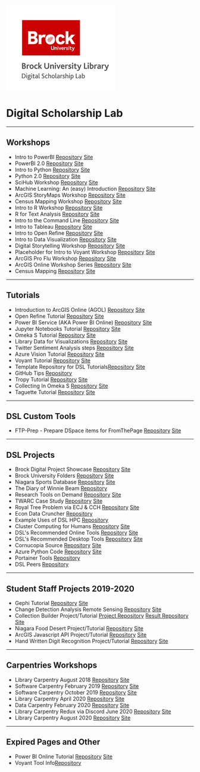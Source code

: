 ![dsl_logo](dsl_logo.png)

# Digital Scholarship Lab

---

## Workshops

- Intro to PowerBI [Repository](https://github.com/BrockDSL/Intro_to_PowerBI_Workshop) [Site](https://brockdsl.github.io/Intro_to_PowerBI_Workshop/)
- PowerBI 2.0 [Repository](https://github.com/BrockDSL/Power_BI_2.0_Workshop) [Site](https://brockdsl.github.io/Power_BI_2.0_Workshop/)
- Intro to Python [Repository](https://github.com/BrockDSL/Intro_to_Python_Workshop) [Site](https://brockdsl.github.io/Intro_to_Python_Workshop/)
- Python 2.0 [Repository](https://github.com/BrockDSL/Python_2.0_Workshop) [Site](https://brockdsl.github.io/Python_2.0_Workshop/)
- SciHub Workshop [Repository](https://github.com/BrockDSL/SciHub_Workshop) [Site](https://brockdsl.github.io/SciHub_Workshop/)
- Machine Learning: An (easy) Introduction [Repository](https://github.com/BrockDSL/Machine_Learning_with_Python) [Site](https://brockdsl.github.io/Machine_Learning_with_Python/)
- ArcGIS StoryMaps Workshop [Repository](https://github.com/BrockDSL/ArcGIS-StoryMaps-Workshop) [Site](https://brockdsl.github.io/ArcGIS-StoryMaps-Workshop/)
- Census Mapping Workshop [Repository](https://github.com/BrockDSL/Census_Mapping) [Site](https://brockdsl.github.io/Census_Mapping/)
- Intro to R Workshop [Repository](https://github.com/BrockDSL/Intro_to_R_Workshop) [Site](https://brockdsl.github.io/Intro_to_R_Workshop/)
- R for Text Analysis  [Repository](https://github.com/BrockDSL/R_for_Text_Analysis) [Site](https://brockdsl.github.io/R_for_Text_Analysis/)
- Intro to the Command Line [Repository](https://github.com/BrockDSL/Intro_to_the_Command_Line_Workshop) [Site](https://brockdsl.github.io/Intro_to_the_Command_Line_Workshop/)
- Intro to Tableau [Repository](https://github.com/BrockDSL/Intro_to_Tableau_Workshop) [Site](https://brockdsl.github.io/Intro_to_Tableau_Workshop/)
- Intro to Open Refine [Repository](https://github.com/BrockDSL/Intro_to_Open_Refine_Workshop) [Site](https://brockdsl.github.io/Intro_to_Open_Refine_Workshop/)
- Intro to Data Visualization [Repository](https://github.com/BrockDSL/Intro_to_Data_Visualization_Workshop) [Site](https://brockdsl.github.io/Intro_to_Data_Visualization_Workshop/)
- Digital Storytelling Workshop [Repository](https://github.com/BrockDSL/Digital_Storytelling_Workshop) [Site](https://brockdsl.github.io/Digital_Storytelling_Workshop/)
- Placeholder for Intro to Voyant Workshop [Repository](https://github.com/BrockDSL/Intro_to_Voyant_Workshop) [Site](https://brockdsl.github.io/Intro_to_Voyant_Workshop/)
- ArcGIS Pro Flu Workshop [Repository](https://github.com/BrockDSL/ArcGIS-Pro-flu) [Site](https://brockdsl.github.io/ArcGIS-Pro-flu/)
- ArcGIS Online Workshop Series [Repository](https://github.com/BrockDSL/AGOL) [Site](https://brockdsl.github.io/AGOL/)
- Census Mapping [Repository](https://github.com/BrockDSL/Census_Mapping) [Site](https://brockdsl.github.io/Census_Mapping/)

---

## Tutorials
- Introduction to ArcGIS Online (AGOL) [Repository](https://github.com/BrockDSL/AGOL) [Site](https://brockdsl.github.io/AGOL/)
- Open Refine Tutorial [Repository](https://github.com/BrockDSL/Open-Refine-Tutorial) [Site](https://brockdsl.github.io/Open-Refine-Tutorial/)
- Power BI Service (AKA Power BI Online) [Repository](https://github.com/BrockDSL/Power_BI_Service_Tutorial) [Site](https://brockdsl.github.io/Power_BI_Service_Tutorial/)
- Jupyter Notebooks Tutorial [Repository](https://github.com/BrockDSL/Jupyter_Notebooks_Tutorial) [Site](https://brockdsl.github.io/Jupyter_Notebooks_Tutorial/)
- Omeka S Tutorial [Repository](https://github.com/BrockDSL/Omeka-S-Tutorial) [Site](https://brockdsl.github.io/Omeka-S-Tutorial/)
- Library Data for Visualizations [Repository](https://github.com/BrockDSL/LibraryDataViz) [Site](https://brockdsl.github.io/LibraryDataViz/)
- Twitter Sentiment Analysis steps [Repository](https://github.com/BrockDSL/intro_twitter_sentiment_analysis) [Site](https://brockdsl.github.io/intro_twitter_sentiment_analysis/)
- Azure Vision Tutorial [Repository](https://github.com/BrockDSL/Azure-Vision-Tutorial) [Site](https://brockdsl.github.io/Azure-Vision-Tutorial/)
- Voyant Tutorial [Repository](https://github.com/BrockDSL/Voyant-Tutorial) [Site](https://brockdsl.github.io/Voyant-Tutorial/)
- Template Repository for DSL Tutorials[Repository](https://github.com/BrockDSL/DSL_Tutorial_Template) [Site](https://brockdsl.github.io/DSL_Tutorial_Template/)
- GitHub Tips [Repository](https://github.com/BrockDSL/GitHub-Tips-and-Tricks)
- Tropy Tutorial [Repository](https://github.com/BrockDSL/Tropy-Tutorial) [Site](https://brockdsl.github.io/Tropy-Tutorial/)
- Collecting In Omeka S [Repository](https://github.com/BrockDSL/Collecting-In-Omeka-S) [Site](https://brockdsl.github.io/Collecting-In-Omeka-S/)
- Taguette Tutorial [Repository](https://github.com/BrockDSL/Taguette_Tutorial) [Site]()

---

## DSL Custom Tools
- FTP-Prep - Prepare DSpace items for FromThePage [Repository](https://github.com/BrockDSL/FTP-Prep) [Site](https://brockdsl.github.io/FTP-Prep/)

---

## DSL Projects
- Brock Digital Project Showcase [Repository](https://github.com/BrockDSL/Brock-Digital-Project-Showcase) [Site](https://brockdsl.github.io/Brock-Digital-Project-Showcase/)
- Brock University Folders [Repository](https://github.com/BrockDSL/Brock-University-Folders) [Site](https://brockdsl.github.io/Brock-University-Folders/)
- Niagara Sports Database [Repository](https://github.com/BrockDSL/Niagara_Sport_Database) [Site](https://brockdsl.github.io/Niagara_Sport_Database/)
- The Diary of Winnie Beam [Repository](https://github.com/BrockDSL/winnie_beam_1900_dairy)
- Research Tools on Demand [Repository](https://github.com/BrockDSL/Research-Tools-On-Demand) [Site](https://brockdsl.github.io/Research-Tools-On-Demand/)
- TWARC Case Study [Repository](https://github.com/BrockDSL/TWARC_Case_Study) [Site](https://brockdsl.github.io/TWARC_Case_Study/)
- Royal Tree Problem via ECJ & CCH [Repository](https://github.com/BrockDSL/royaltree_ecj_cluster) [Site](https://brockdsl.github.io/royaltree_ecj_cluster/)
- Econ Data Cruncher [Repository](https://github.com/BrockDSL/econ-data-cruncher)
- Example Uses of DSL HPC [Repository](https://github.com/BrockDSL/Example_Uses_of_DSL_HPC)
- Cluster Computing for Humans [Repository](https://github.com/BrockDSL/DSL-Cluster) [Site](https://brockdsl.github.io/DSL-Cluster/)
- DSL's Recommended Online Tools [Repository](https://github.com/BrockDSL/Online-Tools) [Site](https://brockdsl.github.io/Online-Tools/)
- DSL's Recommended Desktop Tools [Repository](https://github.com/BrockDSL/Desktop-Programs) [Site](https://brockdsl.github.io/Desktop-Programs/)
- Cornucopia Source [Repository](https://github.com/BrockDSL/Cornucopia-Source) [Site](https://brockdsl.github.io/Cornucopia-Source/)
- Azure Python Code [Repository](https://github.com/BrockDSL/AzurePythonCodes) [Site](https://brockdsl.github.io/AzurePythonCodes/)
- Portainer Tools [Repository](https://github.com/BrockDSL/Portainer_Tools)
- DSL Peers [Repository](https://github.com/BrockDSL/dsl_peers)

---

## Student Staff Projects 2019-2020
- Gephi Tutorial [Repository](https://github.com/BrockDSL/Gephi-Tutorial) [Site](https://brockdsl.github.io/Gephi-Tutorial/)
- Change Detection Analysis Remote Sensing [Repository](https://github.com/BrockDSL/Change_Detection_Analysis_Remote_Sensing) [Site](https://brockdsl.github.io/Change_Detection_Analysis_Remote_Sensing/)
- Collection Builder Project/Tutorial [Project Repository](https://github.com/BrockDSL/Student_Collection_Builder_Project) [Result Repository](https://github.com/BrockDSL/Brock_DSL_CollectionBuilder) [Site](https://brockdsl.github.io/Brock_DSL_CollectionBuilder/)
- Niagara Food Desert Project/Tutorial [Repository](https://github.com/BrockDSL/Niagara_Food_Desert_Project) [Site](https://brockdsl.github.io/Niagara_Food_Desert_Project/)
- ArcGIS Javascript API Project/Tutorial [Repository](https://github.com/BrockDSL/ArcGIS_Javascript_API_Project) [Site](https://brockdsl.github.io/ArcGIS_Javascript_API_Project/)
- Hand Written Digit Recognition Project/Tutorial [Repository](https://github.com/BrockDSL/Hand_Written_Digit_Recognition_Project) [Site](https://brockdsl.github.io/Hand_Written_Digit_Recognition_Project/)

---

## Carpentries Workshops
- Library Carpentry August 2018 [Repository](https://github.com/elibtronic/2018-03-02-BrockU) [Site](https://elibtronic.github.io/2018-08-13-BrockU/)
- Software Carpentry February 2019 [Repository](https://github.com/BrockDSL/2019-02-21-BrockU) [Site](https://brockdsl.github.io/2019-02-21-BrockU/)
- Software Carpentry October 2019 [Repository](https://github.com/BrockDSL/2019-10-15-BrockU) [Site](https://brockdsl.github.io/2019-10-15-BrockU/)
- Library Carpentry April 2020 [Repository](https://github.com/BrockDSL/2020-04-29-Ryerson) [Site](https://brockdsl.github.io/2020-04-29-Ryerson/)
- Data Carpentry February 2020 [Repository](https://github.com/BrockDSL/2020-02-19-BrockU) [Site](https://brockdsl.github.io/2020-02-19-BrockU/)
- Library Carpentry Redux via Discord June 2020 [Repository](https://github.com/BrockDSL/2020-06-04-Carpentry-Online) [Site](https://brockdsl.github.io/2020-06-04-Carpentry-Online/)
- Library Carpentry August 2020 [Repository](https://github.com/BrockDSL/2020-08-19-Carpentry-Online) [Site](https://brockdsl.github.io/2020-08-19-Carpentry-Online/)

---

## Expired Pages and Other
- Power BI Online Tutorial [Repository](https://github.com/BrockDSL/PowerBI-Tutorial) [Site](https://brockdsl.github.io/PowerBI-Tutorial/)
- Voyant Tool Info[Repository](https://github.com/BrockDSL/Voyant-Info)
